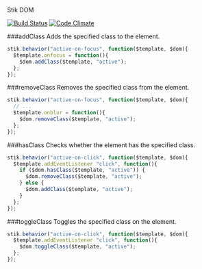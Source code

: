 Stik DOM

[![Build Status](https://travis-ci.org/stikjs/stik-dom.svg)](https://travis-ci.org/stikjs/stik-dom)
[![Code Climate](https://codeclimate.com/github/stikjs/stik-dom.png)](https://codeclimate.com/github/stikjs/stik-dom)

###addClass
Adds the specified class to the element.

```javascript
stik.behavior("active-on-focus", function($template, $dom){
  $template.onfocus = function(){
    $dom.addClass($template, "active");
  };
});
```

###removeClass
Removes the specified class from the element.

```javascript
stik.behavior("active-on-focus", function($template, $dom){
  // ...
  $template.onblur = function(){
    $dom.removeClass($template, "active");
  };
});
```

###hasClass
Checks whether the element has the specified class.

```javascript
stik.behavior("active-on-click", function($template, $dom){
  $template.addEventListener "click", function(){
    if ($dom.hasClass($template, "active")) {
      $dom.removeClass($template, "active");
    } else {
      $dom.addClass($template, "active");
    }
  };
});
```

###toggleClass
Toggles the specified class on the element.

```javascript
stik.behavior("active-on-click", function($template, $dom){
  $template.addEventListener "click", function(){
    $dom.toggleClass($template, "active");
  };
});
```
